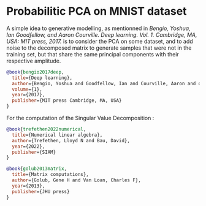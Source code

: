 # Probabilitic PCA on MNIST dataset

A simple idea to generative modelling, as mentionned in 
*Bengio, Yoshua, Ian Goodfellow, and Aaron Courville. Deep learning. Vol. 1. Cambridge, MA, USA: MIT press, 2017.* 
is to consider the PCA on some dataset, and to add noise to the decomposed matrix
to generate samples that were not in the training set, 
but that share the same principal components with their respective amplitude.


```bibtex
@book{bengio2017deep,
  title={Deep learning},
  author={Bengio, Yoshua and Goodfellow, Ian and Courville, Aaron and others},
  volume={1},
  year={2017},
  publisher={MIT press Cambridge, MA, USA}
}
```

For the computation of the Singular Value Decomposition : 

```bibtex
@book{trefethen2022numerical,
  title={Numerical linear algebra},
  author={Trefethen, Lloyd N and Bau, David},
  year={2022},
  publisher={SIAM}
}
```

```bibtex
@book{golub2013matrix,
  title={Matrix computations},
  author={Golub, Gene H and Van Loan, Charles F},
  year={2013},
  publisher={JHU press}
}
```
